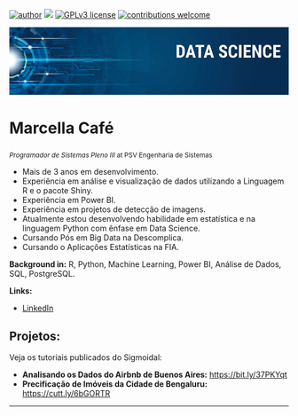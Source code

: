 [![author](https://img.shields.io/badge/author-carlosfab-red.svg)](https://www.linkedin.com/in/carlosfab) [![](https://img.shields.io/badge/python-3.7+-blue.svg)](https://www.python.org/downloads/release/python-365/) [![GPLv3 license](https://img.shields.io/badge/License-GPLv3-blue.svg)](http://perso.crans.org/besson/LICENSE.html) [![contributions welcome](https://img.shields.io/badge/contributions-welcome-brightgreen.svg?style=flat)](https://github.com/carlosfab/data_science/issues)

<p align="center">
  <img src="banner.png" >
</p>

# Marcella Café

<sub>_Programador de Sistemas Pleno III_ at PSV Engenharia de Sistemas</sub>

- Mais de 3 anos em desenvolvimento.
- Experiência em análise e visualização de dados utilizando a Linguagem R e o pacote Shiny.
- Experiência em Power BI.
- Experiência em projetos de detecção de imagens.
- Atualmente estou desenvolvendo habilidade em estatística e na linguagem Python com ênfase em Data Science.
- Cursando Pós em Big Data na Descomplica.
- Cursando o Aplicações Estatísticas na FIA.

**Background in:** R, Python, Machine Learning, Power BI, Análise de Dados, SQL, PostgreSQL.

**Links:**

- [LinkedIn](https://www.linkedin.com/in/marcella-café)

## Projetos:

Veja os tutoriais publicados do Sigmoidal:

- **Analisando os Dados do Airbnb de Buenos Aires:** https://bit.ly/37PKYqt
- **Precificação de Imóveis da Cidade de Bengaluru:** https://cutt.ly/6bGORTR

---
